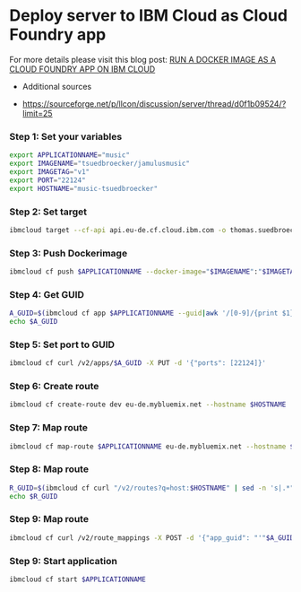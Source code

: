 # Deploy server to IBM Cloud as Cloud Foundry app

For more details please visit this blog post: [RUN A DOCKER IMAGE AS A CLOUD FOUNDRY APP ON IBM CLOUD](https://suedbroecker.net/2020/05/06/run-docker-image-as-a-cloud-foundry-app-on-ibm-cloud/)


* Additional sources

* https://sourceforge.net/p/llcon/discussion/server/thread/d0f1b09524/?limit=25

### Step 1: Set your variables

```sh
export APPLICATIONNAME="music"
export IMAGENAME="tsuedbroecker/jamulusmusic"
export IMAGETAG="v1"
export PORT="22124"
export HOSTNAME="music-tsuedbroecker"
```

### Step 2: Set target

```sh
ibmcloud target --cf-api api.eu-de.cf.cloud.ibm.com -o thomas.suedbroecker -s dev -g Default
```

### Step 3: Push Dockerimage

```sh
ibmcloud cf push $APPLICATIONNAME --docker-image="$IMAGENAME":"$IMAGETAG" --no-start --no-route
```

### Step 4: Get GUID

```sh
A_GUID=$(ibmcloud cf app $APPLICATIONNAME --guid|awk '/[0-9]/{print $1}') 
echo $A_GUID
```

### Step 5: Set port to GUID

```sh
ibmcloud cf curl /v2/apps/$A_GUID -X PUT -d '{"ports": [22124]}'
```

### Step 6: Create route

```sh
ibmcloud cf create-route dev eu-de.mybluemix.net --hostname $HOSTNAME
```

### Step 7: Map route

```sh
ibmcloud cf map-route $APPLICATIONNAME eu-de.mybluemix.net --hostname $HOSTNAME
```

### Step 8: Map route

```sh
R_GUID=$(ibmcloud cf curl "/v2/routes?q=host:$HOSTNAME" | sed -n 's|.*"guid": "\([^"]*\)".*|\1|p') 
echo $R_GUID
```

### Step 9: Map route

```sh
ibmcloud cf curl /v2/route_mappings -X POST -d '{"app_guid": "'"$A_GUID"'", "route_guid": "'"$R_GUID"'", "app_port": 22124}'
```

### Step 9: Start application

```sh
ibmcloud cf start $APPLICATIONNAME
```